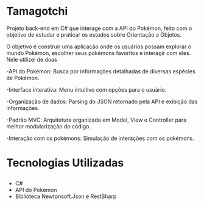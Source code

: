 # Tamagotchi

Projeto back-end em C# que interage com a API do Pokémon, feito com o objetivo de estudar e praticar os estudos sobre Orientação a Objetos.

O objetivo é construir uma aplicação onde os usuários possam explorar o mundo Pokémon, escolher seus pokémons favoritos e interagir com eles.
Nele utilizei de duas 

-API do Pokémon: Busca por informações detalhadas de diversas espécies de Pokémon.

-Interface interativa: Menu intuitivo com opções para o usuário.

-Organização de dados: Parsing do JSON retornado pela API e exibição das informações.

-Padrão MVC: Arquitetura organizada em Model, View e Controller para melhor modularização do código.

-Interação com os pokémons: Simulação de interações com os pokémons.

<h3 style="font-size: 2em;">Tecnologias Utilizadas</h3>

* C#
* API do Pokémon
* Biblioteca Newtonsoft.Json e RestSharp







